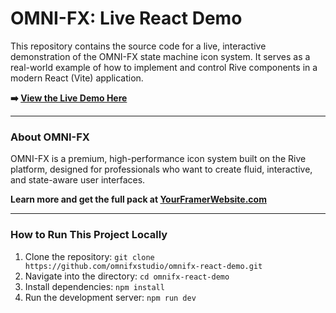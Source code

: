 # OMNI-FX: Live React Demo

This repository contains the source code for a live, interactive demonstration of the OMNI-FX state machine icon system. It serves as a real-world example of how to implement and control Rive components in a modern React (Vite) application.

**➡️ [View the Live Demo Here](https://[YOUR_VERCEL_LINK_WILL_GO_HERE].vercel.app)**

---

### About OMNI-FX

OMNI-FX is a premium, high-performance icon system built on the Rive platform, designed for professionals who want to create fluid, interactive, and state-aware user interfaces.

**Learn more and get the full pack at [YourFramerWebsite.com](https://[YOUR_FRAMER_LINK_HERE].framer.website)**

---

### How to Run This Project Locally

1.  Clone the repository:
    `git clone https://github.com/omnifxstudio/omnifx-react-demo.git`
2.  Navigate into the directory:
    `cd omnifx-react-demo`
3.  Install dependencies:
    `npm install`
4.  Run the development server:
    `npm run dev`

